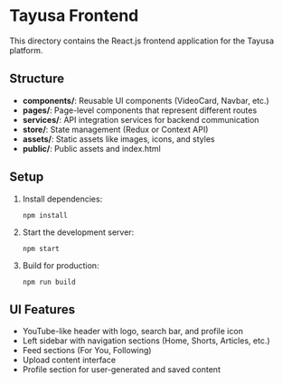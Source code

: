 # Tayusa Frontend

This directory contains the React.js frontend application for the Tayusa platform.

## Structure

- **components/**: Reusable UI components (VideoCard, Navbar, etc.)
- **pages/**: Page-level components that represent different routes
- **services/**: API integration services for backend communication
- **store/**: State management (Redux or Context API)
- **assets/**: Static assets like images, icons, and styles
- **public/**: Public assets and index.html

## Setup

1. Install dependencies:
   ```
   npm install
   ```

2. Start the development server:
   ```
   npm start
   ```

3. Build for production:
   ```
   npm run build
   ```

## UI Features

- YouTube-like header with logo, search bar, and profile icon
- Left sidebar with navigation sections (Home, Shorts, Articles, etc.)
- Feed sections (For You, Following)
- Upload content interface
- Profile section for user-generated and saved content
